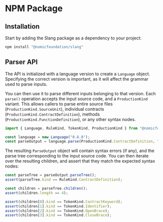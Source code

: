 # NPM Package

## Installation

Start by adding the Slang package as a dependency to your project:

```bash
npm install "@nomicfoundation/slang"
```

## Parser API

The API is initialized with a language version to create a `Language` object.
Specifying the correct version is important, as it will affect the grammar used to parse inputs.

You can then use it to parse different inputs belonging to that version.
Each `parse()` operation accepts the input source code, and a `ProductionKind` variant.
This allows callers to parse entire source files (`ProductionKind.SourceUnit`), individual contracts (`ProductionKind.ContractDefinition`),
methods (`ProductionKind.FunctionDefinition`), or any other syntax nodes.

```typescript
import { Language, RuleKind, TokenKind, ProductionKind } from "@nomicfoundation/slang";

const language = new Language("0.8.0");
const parseOutput = language.parse(ProductionKind.ContractDefinition, "contract Foo {}");
```

The resulting `ParseOutput` object will contain syntax errors (if any), and the parse tree corresponding to the input source code.
You can then iterate over the resulting children, and assert that they match the expected syntax nodes:

```typescript
const parseTree = parseOutput.parseTree();
assert(parseTree.kind == RuleKind.ContractDefinition);

const children = parseTree.children();
assert(children.length == 4);

assert(children[0].kind == TokenKind.ContractKeyword);
assert(children[1].kind == TokenKind.Identifier);
assert(children[2].kind == TokenKind.OpenBrace);
assert(children[3].kind == TokenKind.CloseBrace);
```
